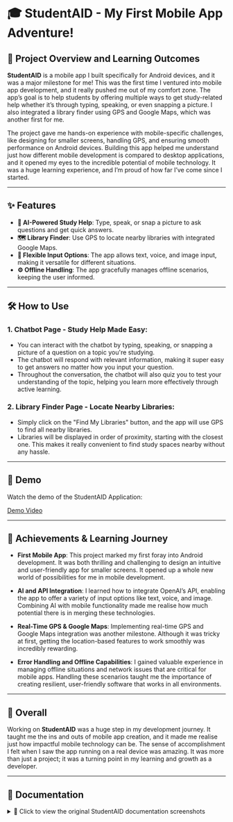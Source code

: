 # 🎓 StudentAID - My First Mobile App Adventure!

## 🚀 Project Overview and Learning Outcomes

**StudentAID** is a mobile app I built specifically for Android devices, and it was a major milestone for me! This was the first time I ventured into mobile app development, and it really pushed me out of my comfort zone. The app’s goal is to help students by offering multiple ways to get study-related help whether it’s through typing, speaking, or even snapping a picture. I also integrated a library finder using GPS and Google Maps, which was another first for me.

The project gave me hands-on experience with mobile-specific challenges, like designing for smaller screens, handling GPS, and ensuring smooth performance on Android devices. Building this app helped me understand just how different mobile development is compared to desktop applications, and it opened my eyes to the incredible potential of mobile technology. It was a huge learning experience, and I’m proud of how far I’ve come since I started.

---

## ✨ Features

- **🤖 AI-Powered Study Help**: Type, speak, or snap a picture to ask questions and get quick answers.
- **🗺️ Library Finder**: Use GPS to locate nearby libraries with integrated Google Maps.
- **🎤 Flexible Input Options**: The app allows text, voice, and image input, making it versatile for different situations.
- **⚙️ Offline Handling**: The app gracefully manages offline scenarios, keeping the user informed.

---

## 🛠️ How to Use

### 1. **Chatbot Page - Study Help Made Easy:**
   - You can interact with the chatbot by typing, speaking, or snapping a picture of a question on a topic you're studying.
   - The chatbot will respond with relevant information, making it super easy to get answers no matter how you input your question.
   - Throughout the conversation, the chatbot will also quiz you to test your understanding of the topic, helping you learn more effectively through active learning.

### 2. **Library Finder Page - Locate Nearby Libraries:**
   - Simply click on the "Find My Libraries" button, and the app will use GPS to find all nearby libraries.
   - Libraries will be displayed in order of proximity, starting with the closest one. This makes it really convenient to find study spaces nearby without any hassle.

---

## 🎥 Demo

Watch the demo of the StudentAID Application:

[Demo Video](https://youtu.be/YYL6pTitrM4?si=2twk6JU5y-24r4eB)

---

## 🎯 Achievements & Learning Journey

- **First Mobile App**: This project marked my first foray into Android development. It was both thrilling and challenging to design an intuitive and user-friendly app for smaller screens. It opened up a whole new world of possibilities for me in mobile development.
  
- **AI and API Integration**: I learned how to integrate OpenAI’s API, enabling the app to offer a variety of input options like text, voice, and image. Combining AI with mobile functionality made me realise how much potential there is in merging these technologies.
  
- **Real-Time GPS & Google Maps**: Implementing real-time GPS and Google Maps integration was another milestone. Although it was tricky at first, getting the location-based features to work smoothly was incredibly rewarding.
  
- **Error Handling and Offline Capabilities**: I gained valuable experience in managing offline situations and network issues that are critical for mobile apps. Handling these scenarios taught me the importance of creating resilient, user-friendly software that works in all environments.

---

## 🎉 Overall

Working on **StudentAID** was a huge step in my development journey. It taught me the ins and outs of mobile app creation, and it made me realise just how impactful mobile technology can be. The sense of accomplishment I felt when I saw the app running on a real device was amazing. It was more than just a project; it was a turning point in my learning and growth as a developer.

---

## 📘 Documentation

<details>
<summary>📸 Click to view the original StudentAID documentation screenshots</summary>

<br>

![Page 1](Documentation/page1.png)
![Page 2](Documentation/page2.png)
![Page 3](Documentation/page3.png)
![Page 4](Documentation/page4.png)
![Page 5](Documentation/page5.png)
![Page 6](Documentation/page6.png)
![Page 7](Documentation/page7.png)
![Page 8](Documentation/page8.png)
![Page 9](Documentation/page9.png)
![Page 10](Documentation/page10.png)
![Page 11](Documentation/page11.png)
![Page 12](Documentation/page12.png)
![Page 13](Documentation/page13.png)
![Page 14](Documentation/page14.png)
![Page 15](Documentation/page15.png)
![Page 16](Documentation/page16.png)

</details>
